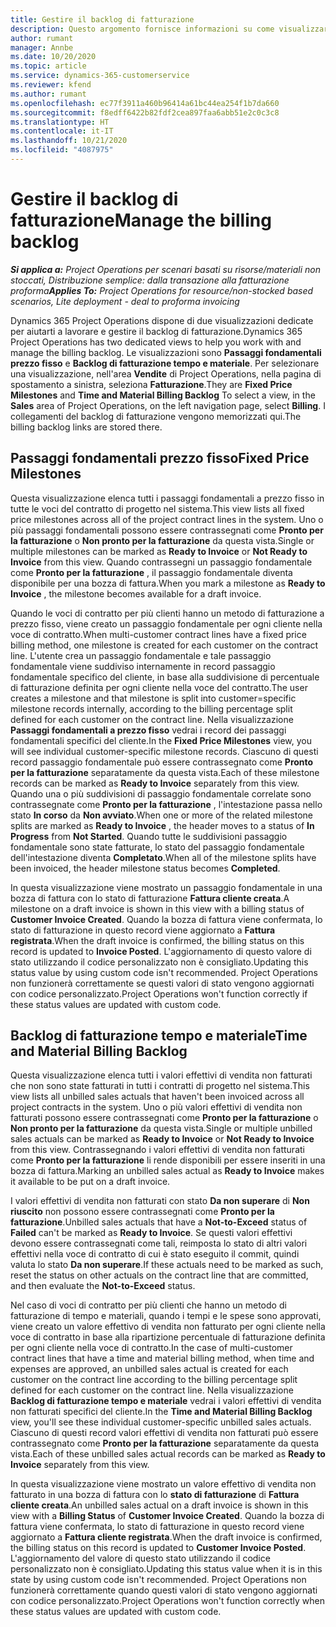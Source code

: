 ```yaml
---
title: Gestire il backlog di fatturazione
description: Questo argomento fornisce informazioni su come visualizzare e lavorare con il backlog di fatturazione in Project Operations.
author: rumant
manager: Annbe
ms.date: 10/20/2020
ms.topic: article
ms.service: dynamics-365-customerservice
ms.reviewer: kfend
ms.author: rumant
ms.openlocfilehash: ec77f3911a460b96414a61bc44ea254f1b7da660
ms.sourcegitcommit: f8edff6422b82fdf2cea897faa6abb51e2c0c3c8
ms.translationtype: HT
ms.contentlocale: it-IT
ms.lasthandoff: 10/21/2020
ms.locfileid: "4087975"
---
```

# <a name="manage-the-billing-backlog"></a><span data-ttu-id="1eb00-103">Gestire il backlog di fatturazione</span><span class="sxs-lookup"><span data-stu-id="1eb00-103">Manage the billing backlog</span></span>

<span data-ttu-id="1eb00-104">_**Si applica a:** Project Operations per scenari basati su risorse/materiali non stoccati, Distribuzione semplice: dalla transazione alla fatturazione proforma_</span><span class="sxs-lookup"><span data-stu-id="1eb00-104">_**Applies To:** Project Operations for resource/non-stocked based scenarios, Lite deployment - deal to proforma invoicing_</span></span>

<span data-ttu-id="1eb00-105">Dynamics 365 Project Operations dispone di due visualizzazioni dedicate per aiutarti a lavorare e gestire il backlog di fatturazione.</span><span class="sxs-lookup"><span data-stu-id="1eb00-105">Dynamics 365 Project Operations has two dedicated views to help you work with and manage the billing backlog.</span></span> <span data-ttu-id="1eb00-106">Le visualizzazioni sono **Passaggi fondamentali prezzo fisso** e **Backlog di fatturazione tempo e materiale**. Per selezionare una visualizzazione, nell'area **Vendite** di Project Operations, nella pagina di spostamento a sinistra, seleziona **Fatturazione**.</span><span class="sxs-lookup"><span data-stu-id="1eb00-106">They are **Fixed Price Milestones** and **Time and Material Billing Backlog** To select a view, in the **Sales** area of Project Operations, on the left navigation page, select **Billing**.</span></span> <span data-ttu-id="1eb00-107">I collegamenti del backlog di fatturazione vengono memorizzati qui.</span><span class="sxs-lookup"><span data-stu-id="1eb00-107">The billing backlog links are stored there.</span></span>

## <a name="fixed-price-milestones"></a><span data-ttu-id="1eb00-108">Passaggi fondamentali prezzo fisso</span><span class="sxs-lookup"><span data-stu-id="1eb00-108">Fixed Price Milestones</span></span>

<span data-ttu-id="1eb00-109">Questa visualizzazione elenca tutti i passaggi fondamentali a prezzo fisso in tutte le voci del contratto di progetto nel sistema.</span><span class="sxs-lookup"><span data-stu-id="1eb00-109">This view lists all fixed price milestones across all of the project contract lines in the system.</span></span> <span data-ttu-id="1eb00-110">Uno o più passaggi fondamentali possono essere contrassegnati come **Pronto per la fatturazione** o **Non pronto per la fatturazione** da questa vista.</span><span class="sxs-lookup"><span data-stu-id="1eb00-110">Single or multiple milestones can be marked as **Ready to Invoice** or **Not Ready to Invoice** from this view.</span></span> <span data-ttu-id="1eb00-111">Quando contrassegni un passaggio fondamentale come **Pronto per la fatturazione** , il passaggio fondamentale diventa disponibile per una bozza di fattura.</span><span class="sxs-lookup"><span data-stu-id="1eb00-111">When you mark a milestone as **Ready to Invoice** , the milestone becomes available for a draft invoice.</span></span>

<span data-ttu-id="1eb00-112">Quando le voci di contratto per più clienti hanno un metodo di fatturazione a prezzo fisso, viene creato un passaggio fondamentale per ogni cliente nella voce di contratto.</span><span class="sxs-lookup"><span data-stu-id="1eb00-112">When multi-customer contract lines have a fixed price billing method, one milestone is created for each customer on the contract line.</span></span> <span data-ttu-id="1eb00-113">L'utente crea un passaggio fondamentale e tale passaggio fondamentale viene suddiviso internamente in record passaggio fondamentale specifico del cliente, in base alla suddivisione di percentuale di fatturazione definita per ogni cliente nella voce del contratto.</span><span class="sxs-lookup"><span data-stu-id="1eb00-113">The user creates a milestone and that milestone is split into customer=specific milestone records internally, according to the billing percentage split defined for each customer on the contract line.</span></span> <span data-ttu-id="1eb00-114">Nella visualizzazione **Passaggi fondamentali a prezzo fisso** vedrai i record dei passaggi fondamentali specifici del cliente.</span><span class="sxs-lookup"><span data-stu-id="1eb00-114">In the **Fixed Price Milestones** view, you will see individual customer-specific milestone records.</span></span> <span data-ttu-id="1eb00-115">Ciascuno di questi record passaggio fondamentale può essere contrassegnato come **Pronto per la fatturazione** separatamente da questa vista.</span><span class="sxs-lookup"><span data-stu-id="1eb00-115">Each of these milestone records can be marked as **Ready to Invoice** separately from this view.</span></span> <span data-ttu-id="1eb00-116">Quando una o più suddivisioni di passaggio fondamentale correlate sono contrassegnate come **Pronto per la fatturazione** , l'intestazione passa nello stato **In corso** da **Non avviato**.</span><span class="sxs-lookup"><span data-stu-id="1eb00-116">When one or more of the related milestone splits are marked as **Ready to Invoice** , the header moves to a status of **In Progress** from **Not Started**.</span></span> <span data-ttu-id="1eb00-117">Quando tutte le suddivisioni passaggio fondamentale sono state fatturate, lo stato del passaggio fondamentale dell'intestazione diventa **Completato**.</span><span class="sxs-lookup"><span data-stu-id="1eb00-117">When all of the milestone splits have been invoiced, the header milestone status becomes **Completed**.</span></span>

<span data-ttu-id="1eb00-118">In questa visualizzazione viene mostrato un passaggio fondamentale in una bozza di fattura con lo stato di fatturazione **Fattura cliente creata**.</span><span class="sxs-lookup"><span data-stu-id="1eb00-118">A milestone on a draft invoice is shown in this view with a billing status of **Customer Invoice Created**.</span></span> <span data-ttu-id="1eb00-119">Quando la bozza di fattura viene confermata, lo stato di fatturazione in questo record viene aggiornato a **Fattura registrata**.</span><span class="sxs-lookup"><span data-stu-id="1eb00-119">When the draft invoice is confirmed, the billing status on this record is updated to **Invoice Posted**.</span></span> <span data-ttu-id="1eb00-120">L'aggiornamento di questo valore di stato utilizzando il codice personalizzato non è consigliato.</span><span class="sxs-lookup"><span data-stu-id="1eb00-120">Updating this status value by using custom code isn't recommended.</span></span> <span data-ttu-id="1eb00-121">Project Operations non funzionerà correttamente se questi valori di stato vengono aggiornati con codice personalizzato.</span><span class="sxs-lookup"><span data-stu-id="1eb00-121">Project Operations won't function correctly if these status values are updated with custom code.</span></span>

## <a name="time-and-material-billing-backlog"></a><span data-ttu-id="1eb00-122">Backlog di fatturazione tempo e materiale</span><span class="sxs-lookup"><span data-stu-id="1eb00-122">Time and Material Billing Backlog</span></span>

<span data-ttu-id="1eb00-123">Questa visualizzazione elenca tutti i valori effettivi di vendita non fatturati che non sono state fatturati in tutti i contratti di progetto nel sistema.</span><span class="sxs-lookup"><span data-stu-id="1eb00-123">This view lists all unbilled sales actuals that haven't been invoiced across all project contracts in the system.</span></span> <span data-ttu-id="1eb00-124">Uno o più valori effettivi di vendita non fatturati possono essere contrassegnati come **Pronto per la fatturazione** o **Non pronto per la fatturazione** da questa vista.</span><span class="sxs-lookup"><span data-stu-id="1eb00-124">Single or multiple unbilled sales actuals can be marked as **Ready to Invoice** or **Not Ready to Invoice** from this view.</span></span> <span data-ttu-id="1eb00-125">Contrassegnando i valori effettivi di vendita non fatturati come **Pronto per la fatturazione** li rende disponibili per essere inseriti in una bozza di fattura.</span><span class="sxs-lookup"><span data-stu-id="1eb00-125">Marking an unbilled sales actual as **Ready to Invoice** makes it available to be put on a draft invoice.</span></span>

<span data-ttu-id="1eb00-126">I valori effettivi di vendita non fatturati con stato **Da non superare** di **Non riuscito** non possono essere contrassegnati come **Pronto per la fatturazione**.</span><span class="sxs-lookup"><span data-stu-id="1eb00-126">Unbilled sales actuals that have a **Not-to-Exceed** status of **Failed** can't be marked as **Ready to Invoice**.</span></span> <span data-ttu-id="1eb00-127">Se questi valori effettivi devono essere contrassegnati come tali, reimposta lo stato di altri valori effettivi nella voce di contratto di cui è stato eseguito il commit, quindi valuta lo stato **Da non superare**.</span><span class="sxs-lookup"><span data-stu-id="1eb00-127">If these actuals need to be marked as such, reset the status on other actuals on the contract line that are committed, and then evaluate the **Not-to-Exceed** status.</span></span>

<span data-ttu-id="1eb00-128">Nel caso di voci di contratto per più clienti che hanno un metodo di fatturazione di tempo e materiali, quando i tempi e le spese sono approvati, viene creato un valore effettivo di vendita non fatturato per ogni cliente nella voce di contratto in base alla ripartizione percentuale di fatturazione definita per ogni cliente nella voce di contratto.</span><span class="sxs-lookup"><span data-stu-id="1eb00-128">In the case of multi-customer contract lines that have a time and material billing method, when time and expenses are approved, an unbilled sales actual is created for each customer on the contract line according to the billing percentage split defined for each customer on the contract line.</span></span> <span data-ttu-id="1eb00-129">Nella visualizzazione **Backlog di fatturazione tempo e materiale** vedrai i valori effettivi di vendita non fatturati specifici del cliente.</span><span class="sxs-lookup"><span data-stu-id="1eb00-129">In the **Time and Material Billing Backlog** view, you'll see these individual customer-specific unbilled sales actuals.</span></span> <span data-ttu-id="1eb00-130">Ciascuno di questi record valori effettivi di vendita non fatturati può essere contrassegnato come **Pronto per la fatturazione** separatamente da questa vista.</span><span class="sxs-lookup"><span data-stu-id="1eb00-130">Each of these unbilled sales actual records can be marked as **Ready to Invoice** separately from this view.</span></span>

<span data-ttu-id="1eb00-131">In questa visualizzazione viene mostrato un valore effettivo di vendita non fatturato in una bozza di fattura con lo **stato di fatturazione** di **Fattura cliente creata**.</span><span class="sxs-lookup"><span data-stu-id="1eb00-131">An unbilled sales actual on a draft invoice is shown in this view with a **Billing Status** of **Customer Invoice Created**.</span></span> <span data-ttu-id="1eb00-132">Quando la bozza di fattura viene confermata, lo stato di fatturazione in questo record viene aggiornato a **Fattura cliente registrata**.</span><span class="sxs-lookup"><span data-stu-id="1eb00-132">When the draft invoice is confirmed, the billing status on this record is updated to **Customer Invoice Posted**.</span></span> <span data-ttu-id="1eb00-133">L'aggiornamento del valore di questo stato utilizzando il codice personalizzato non è consigliato.</span><span class="sxs-lookup"><span data-stu-id="1eb00-133">Updating this status value when it is in this state by using custom code isn't recommended.</span></span> <span data-ttu-id="1eb00-134">Project Operations non funzionerà correttamente quando questi valori di stato vengono aggiornati con codice personalizzato.</span><span class="sxs-lookup"><span data-stu-id="1eb00-134">Project Operations won't function correctly when these status values are updated with custom code.</span></span>
